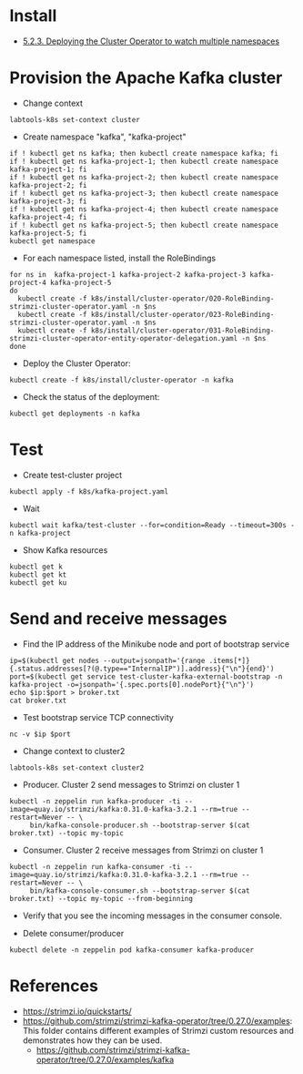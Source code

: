 # Install
   * [5.2.3. Deploying the Cluster Operator to watch multiple namespaces](https://strimzi.io/docs/operators/latest/deploying.html#deploying-cluster-operator-to-watch-multiple-namespaces-str)

# Provision the Apache Kafka cluster
   * Change context
```shell
labtools-k8s set-context cluster
```
   * Create namespace "kafka", "kafka-project"
```shell
if ! kubectl get ns kafka; then kubectl create namespace kafka; fi
if ! kubectl get ns kafka-project-1; then kubectl create namespace kafka-project-1; fi
if ! kubectl get ns kafka-project-2; then kubectl create namespace kafka-project-2; fi
if ! kubectl get ns kafka-project-3; then kubectl create namespace kafka-project-3; fi
if ! kubectl get ns kafka-project-4; then kubectl create namespace kafka-project-4; fi
if ! kubectl get ns kafka-project-5; then kubectl create namespace kafka-project-5; fi
kubectl get namespace
```
   * For each namespace listed, install the RoleBindings
```shell
for ns in  kafka-project-1 kafka-project-2 kafka-project-3 kafka-project-4 kafka-project-5
do 
  kubectl create -f k8s/install/cluster-operator/020-RoleBinding-strimzi-cluster-operator.yaml -n $ns
  kubectl create -f k8s/install/cluster-operator/023-RoleBinding-strimzi-cluster-operator.yaml -n $ns
  kubectl create -f k8s/install/cluster-operator/031-RoleBinding-strimzi-cluster-operator-entity-operator-delegation.yaml -n $ns
done
```

   * Deploy the Cluster Operator:
```shell
kubectl create -f k8s/install/cluster-operator -n kafka
```

   * Check the status of the deployment:
```shell
kubectl get deployments -n kafka
```







# Test
   * Create test-cluster project
```shell
kubectl apply -f k8s/kafka-project.yaml
```
 
   * Wait
```shell
kubectl wait kafka/test-cluster --for=condition=Ready --timeout=300s -n kafka-project
```

   * Show Kafka resources
```shell
kubectl get k
kubectl get kt
kubectl get ku
```


# Send and receive messages
   * Find the IP address of the Minikube node and port of bootstrap service
```shell
ip=$(kubectl get nodes --output=jsonpath='{range .items[*]}{.status.addresses[?(@.type=="InternalIP")].address}{"\n"}{end}')
port=$(kubectl get service test-cluster-kafka-external-bootstrap -n kafka-project -o=jsonpath='{.spec.ports[0].nodePort}{"\n"}')
echo $ip:$port > broker.txt
cat broker.txt
```

   * Test bootstrap service TCP connectivity
```shell
nc -v $ip $port
```

   * Change context to cluster2
```shell
labtools-k8s set-context cluster2
```

   * Producer. Cluster 2 send messages to Strimzi on cluster 1
```shell
kubectl -n zeppelin run kafka-producer -ti --image=quay.io/strimzi/kafka:0.31.0-kafka-3.2.1 --rm=true --restart=Never -- \
     bin/kafka-console-producer.sh --bootstrap-server $(cat broker.txt) --topic my-topic
```

   * Consumer. Cluster 2 receive messages from Strimzi on cluster 1
```shell
kubectl -n zeppelin run kafka-consumer -ti --image=quay.io/strimzi/kafka:0.31.0-kafka-3.2.1 --rm=true --restart=Never -- \
     bin/kafka-console-consumer.sh --bootstrap-server $(cat broker.txt) --topic my-topic --from-beginning
```

   * Verify that you see the incoming messages in the consumer console.

   * Delete consumer/producer
```shell
kubectl delete -n zeppelin pod kafka-consumer kafka-producer
```

# References
   * https://strimzi.io/quickstarts/
   * https://github.com/strimzi/strimzi-kafka-operator/tree/0.27.0/examples: This folder contains different examples of Strimzi custom resources and demonstrates how they can be used.
      * https://github.com/strimzi/strimzi-kafka-operator/tree/0.27.0/examples/kafka
    